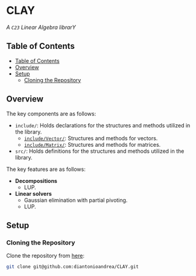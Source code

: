# CLAY

_A `C23` Linear Algebra librarY_

## Table of Contents

- [Table of Contents](#table-of-contents)
- [Overview](#overview)
- [Setup](#setup)
    - [Cloning the Repository](#cloning-the-repository)

## Overview

The key components are as follows:

- `include/`: Holds declarations for the structures and methods utilized in the library.
    - [`include/Vector/`](./include/Vector/): Structures and methods for vectors.
    - [`include/Matrix/`](./include/Matrix/): Structures and methods for matrices.
- `src/`: Holds definitions for the structures and methods utilized in the library.

The key features are as follows:

- **Decompositions**
    - LUP.
- **Linear solvers**
    - Gaussian elimination with partial pivoting.
    - LUP.

## Setup

### Cloning the Repository

Clone the repository from [here](https://github.com/diantonioandrea/CLAY):

```bash
git clone git@github.com:diantonioandrea/CLAY.git
```
